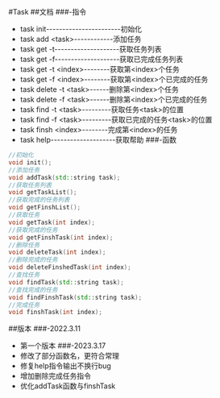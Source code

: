 #Task
##文档
###-指令
- task init-----------------------初始化
- task add \<task>------------添加任务
- task get -t--------------------获取任务列表
- task get -f--------------------获取已完成任务列表
- task get -t \<index>--------获取第\<index>个任务
- task get -f \<index>--------获取第\<index>个已完成的任务
- task delete -t \<task>------删除第\<index>个任务
- task delete -f \<task>------删除第\<index>个已完成的任务
- task find -t \<task>---------获取任务\<task>的位置
- task find -f \<task>---------获取已完成的任务\<task>的位置
- task finsh \<index>--------完成第\<index>的任务
- task help--------------------获取帮助
###-函数
```c++
//初始化
void init();
//添加任务
void addTask(std::string task);
//获取任务列表
void getTaskList();
//获取完成的任务列表
void getFinshList();
//获取任务
void getTask(int index); 
//获取完成的任务
void getFinshTask(int index); 
//删除任务
void deleteTask(int index); 
//删除完成的任务
void deleteFinshedTask(int index);
//查找任务
void findTask(std::string task); 
//查找完成的任务
void findFinshTask(std::string task);
//完成任务
void finshTask(int index); 
```
##版本
###-2022.3.11
- 第一个版本
###-2023.3.17
- 修改了部分函数名，更符合常理
- 修复help指令输出不换行bug
- 增加删除完成任务指令
- 优化addTask函数与finshTask